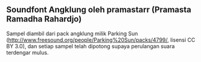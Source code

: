 ## Soundfont Angklung oleh pramastarr (Pramasta Ramadha Rahardjo)
Sampel diambil dari pack angklung milik Parking Sun (http://www.freesound.org/people/Parking%20Sun/packs/4799/, lisensi CC BY 3.0), dan setiap sampel telah dipotong supaya perulangan suara terdengar mulus.
